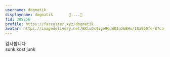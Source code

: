 ```yaml
---
username: dogmatik
displayname: dogmatik       🎩....🔵
fid: 309256
profile: https://farcaster.xyz/dogmatik
avatar: https://imagedelivery.net/BXluQx4ige9GuW0Ia56BHw/18a960fe-87ca-49d3-e4b0-00c4825d9800/original
---
```

감사합니다  
sunk kost junk  
